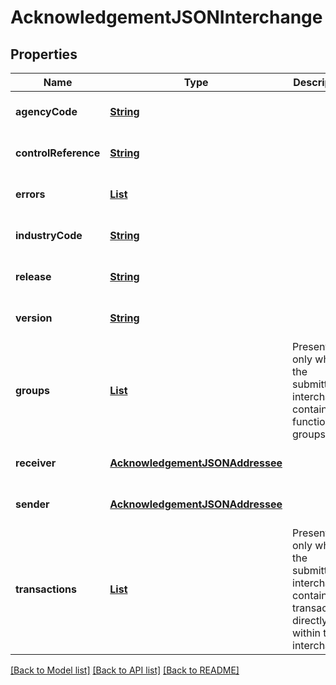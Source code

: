 # AcknowledgementJSONInterchange
## Properties

Name | Type | Description | Notes
------------ | ------------- | ------------- | -------------
**agencyCode** | [**String**](string.md) |  | [optional] [default to null]
**controlReference** | [**String**](string.md) |  | [optional] [default to null]
**errors** | [**List**](AcknowledgementJSONSegmentError.md) |  | [optional] [default to null]
**industryCode** | [**String**](string.md) |  | [optional] [default to null]
**release** | [**String**](string.md) |  | [optional] [default to null]
**version** | [**String**](string.md) |  | [optional] [default to null]
**groups** | [**List**](AcknowledgementJSONGroup.md) | Present only when the submitted interchange contains functional groups | [optional] [default to null]
**receiver** | [**AcknowledgementJSONAddressee**](AcknowledgementJSONAddressee.md) |  | [optional] [default to null]
**sender** | [**AcknowledgementJSONAddressee**](AcknowledgementJSONAddressee.md) |  | [optional] [default to null]
**transactions** | [**List**](AcknowledgementJSONTransaction.md) | Present only when the submitted interchange contains transactions directly within the interchange | [optional] [default to null]

[[Back to Model list]](../README.md#documentation-for-models) [[Back to API list]](../README.md#documentation-for-api-endpoints) [[Back to README]](../README.md)

